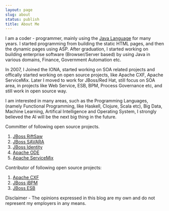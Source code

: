 ```yaml
---
layout: page
slug: about
status: publish
title: About Me
---
```


I am a coder - programmer, mainly using the [Java Language](http://java.sun.com) for many years. I started programming from building the static HTML pages, and then the dynamic pages using ASP. After graduation, I started working on building enterprise software (Browser/Server based) by using Java in various domains, Finance, Government Automation etc. 

In 2007, I Joined the IONA, started working on SOA related projects and offically started working on open source projects, like Apache CXF, Apache ServiceMix. Later I moved to work for JBoss/Red Hat, still focus on SOA area, in projects like Web Service, ESB, BPM, Process Governance etc, and still work in open source way.

I am interested in many areas, such as the Programming Languages, (namely Functional Programming, like Haskell, Clojure, Scala etc), Big Data, Machine Learning, Artifical Intelligence and Operating System, I strongly believed the AI will be the next big thing in the future.


Committer of following open source projects.
1. [JBoss RiftSaw](http://www.jboss.org/riftsaw)
2. [JBoss SAVARA](http://www.jboss.org/savara)
3. [JBoss Identity](http://www.jboss.org/jbossidentity)
4. [Apache ODE](http://ode.apache.org/)
5. [Apache ServiceMix](http://servicemix.apache.org/) 

Contributor of following open source projects:
1. [Apache CXF](http://cxf.apache.org/)
2. [JBoss jBPM](http://www.jboss.org/jbossjbpm)
3. [JBoss ESB](http://www.jboss.org/jbossesb)

Disclaimer - The opinions expressed in this blog are my own and do not represent my employers in any means.


